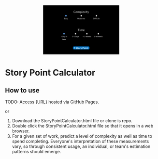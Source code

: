 <p align="center">
  <img src="screenshot.png" alt="Story Point Calculator" width="50%"/>
</p>

# Story Point Calculator

## How to use

TODO: Access {URL} hosted via GitHub Pages.

  or

1. Download the StoryPointCalculator.html file or clone is repo.
2. Double click the StoryPointCalculator.html file so that it opens in a web browser.
3. For a given set of work, predict a level of complexity as well as time to spend completing. Everyone's interpretation of these measurements vary, so through consistent usage, an individual, or team's estimation patterns should emerge.
